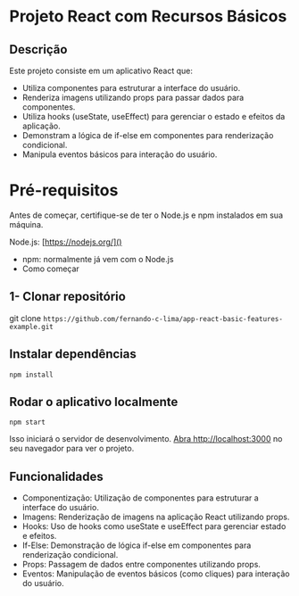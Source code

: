 # Projeto React com Recursos Básicos

## Descrição
Este projeto consiste em um aplicativo React que:

- Utiliza componentes para estruturar a interface do usuário.
- Renderiza imagens utilizando props para passar dados para componentes.
- Utiliza hooks (useState, useEffect) para gerenciar o estado e efeitos da aplicação.
- Demonstram a lógica de if-else em componentes para renderização condicional.
- Manipula eventos básicos para interação do usuário.

# Pré-requisitos
Antes de começar, certifique-se de ter o Node.js e npm instalados em sua máquina.

Node.js: [https://nodejs.org/]()
- npm: normalmente já vem com o Node.js
- Como começar

## 1- Clonar repositório
git clone `https://github.com/fernando-c-lima/app-react-basic-features-example.git`


## Instalar dependências
`npm install`

## Rodar o aplicativo localmente
`npm start`

Isso iniciará o servidor de desenvolvimento. [Abra http://localhost:3000]() no seu navegador para ver o projeto.

## Funcionalidades
- Componentização: Utilização de componentes para estruturar a interface do usuário.
- Imagens: Renderização de imagens na aplicação React utilizando props.
- Hooks: Uso de hooks como useState e useEffect para gerenciar estado e efeitos.
- If-Else: Demonstração de lógica if-else em componentes para renderização condicional.
- Props: Passagem de dados entre componentes utilizando props.
- Eventos: Manipulação de eventos básicos (como cliques) para interação do usuário.



